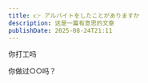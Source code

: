 ```yaml
---
title: 👉 アルバイトをしたことがありますか
description: 这是一篇有意思的文章
publishDate: 2025-08-24T21:11
---
```


你打工吗

你做过○○吗？
